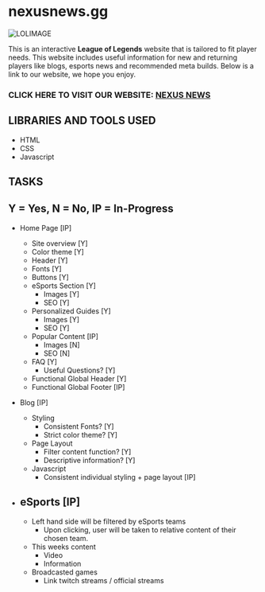 # nexusnews.gg

![LOLIMAGE](https://cmsassets.rgpub.io/sanity/images/dsfx7636/news/9eb028de391e65072d06e77f06d0955f66b9fa2c-736x316.png?auto=format&fit=fill&q=80&w=625)

This is an interactive **League of Legends** website that is tailored to fit player needs. This website includes useful information for new and returning players like blogs, esports news and recommended meta builds. Below is a link to our website, we hope you enjoy.

### CLICK HERE TO VISIT OUR WEBSITE: [NEXUS NEWS](https://www.google.com/)

## LIBRARIES AND TOOLS USED

-   HTML
-   CSS
-   Javascript

## TASKS

## Y = Yes, N = No, IP = In-Progress

-   Home Page [IP]

    -   Site overview [Y]
    -   Color theme [Y]
    -   Header [Y]
    -   Fonts [Y]
    -   Buttons [Y]
    -   eSports Section [Y]
        -   Images [Y]
        -   SEO [Y]
    -   Personalized Guides [Y]
        -   Images [Y]
        -   SEO [Y]
    -   Popular Content [IP]
        -   Images [N]
        -   SEO [N]
    -   FAQ [Y]
        -   Useful Questions? [Y]
    -   Functional Global Header [Y]
    -   Functional Global Footer [IP]

-   Blog [IP]
    - Styling
        - Consistent Fonts? [Y]
        - Strict color theme? [Y]
    -   Page Layout
        - Filter content function? [Y]
        - Descriptive information? [Y]
    -   Javascript
        - Consistent individual styling + page layout [IP]

-   eSports [IP]
    - 
    - Left hand side will be filtered by eSports teams
        - Upon clicking, user will be taken to relative content of their chosen team.
    - This weeks content
        - Video
        - Information
    - Broadcasted games
        - Link twitch streams / official streams
